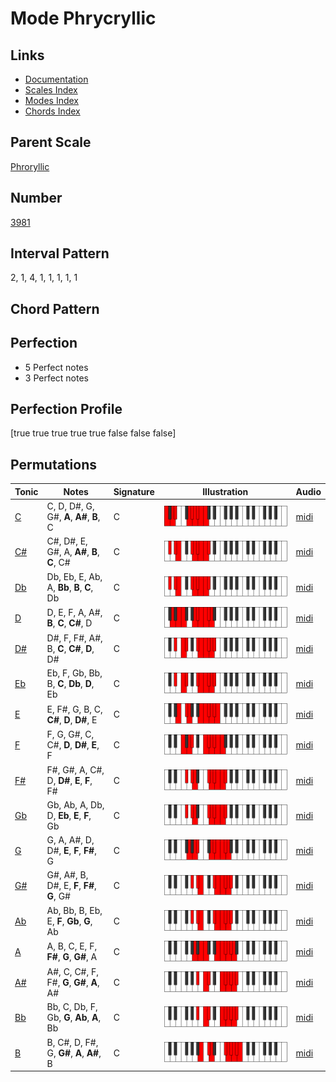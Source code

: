 # Mode Phrycryllic

## Links

- [Documentation](index.md)
- [Scales Index](Scales.md)
- [Modes Index](Modes.md)
- [Chords Index](Chords.md)

## Parent Scale

[Phroryllic](ScalePhroryllic.md)

## Number

[3981](https://ianring.com/musictheory/scales/3981)

## Interval Pattern

2, 1, 4, 1, 1, 1, 1, 1

## Chord Pattern



## Perfection

- 5 Perfect notes
- 3 Perfect notes

## Perfection Profile

[true true true true true false false false]

## Permutations

| Tonic | Notes | Signature | Illustration | Audio |
|-------|-------|-----------|--------------|-------|
| [C](ModeCNaturalPhrycryllic.md) | C, D, D#, G, G#, **A**, **A#**, **B**, C | C | ![CNaturalPhrycryllic](ModeCNaturalPhrycryllic.png) | [midi](https://github.com/edipermadi/music/blob/main/docs/ModeCNaturalPhrycryllic.mid?raw=true) |
| [C#](ModeCSharpPhrycryllic.md) | C#, D#, E, G#, A, **A#**, **B**, **C**, C# | C | ![CSharpPhrycryllic](ModeCSharpPhrycryllic.png) | [midi](https://github.com/edipermadi/music/blob/main/docs/ModeCSharpPhrycryllic.mid?raw=true) |
| [Db](ModeDFlatPhrycryllic.md) | Db, Eb, E, Ab, A, **Bb**, **B**, **C**, Db | C | ![DFlatPhrycryllic](ModeDFlatPhrycryllic.png) | [midi](https://github.com/edipermadi/music/blob/main/docs/ModeDFlatPhrycryllic.mid?raw=true) |
| [D](ModeDNaturalPhrycryllic.md) | D, E, F, A, A#, **B**, **C**, **C#**, D | C | ![DNaturalPhrycryllic](ModeDNaturalPhrycryllic.png) | [midi](https://github.com/edipermadi/music/blob/main/docs/ModeDNaturalPhrycryllic.mid?raw=true) |
| [D#](ModeDSharpPhrycryllic.md) | D#, F, F#, A#, B, **C**, **C#**, **D**, D# | C | ![DSharpPhrycryllic](ModeDSharpPhrycryllic.png) | [midi](https://github.com/edipermadi/music/blob/main/docs/ModeDSharpPhrycryllic.mid?raw=true) |
| [Eb](ModeEFlatPhrycryllic.md) | Eb, F, Gb, Bb, B, **C**, **Db**, **D**, Eb | C | ![EFlatPhrycryllic](ModeEFlatPhrycryllic.png) | [midi](https://github.com/edipermadi/music/blob/main/docs/ModeEFlatPhrycryllic.mid?raw=true) |
| [E](ModeENaturalPhrycryllic.md) | E, F#, G, B, C, **C#**, **D**, **D#**, E | C | ![ENaturalPhrycryllic](ModeENaturalPhrycryllic.png) | [midi](https://github.com/edipermadi/music/blob/main/docs/ModeENaturalPhrycryllic.mid?raw=true) |
| [F](ModeFNaturalPhrycryllic.md) | F, G, G#, C, C#, **D**, **D#**, **E**, F | C | ![FNaturalPhrycryllic](ModeFNaturalPhrycryllic.png) | [midi](https://github.com/edipermadi/music/blob/main/docs/ModeFNaturalPhrycryllic.mid?raw=true) |
| [F#](ModeFSharpPhrycryllic.md) | F#, G#, A, C#, D, **D#**, **E**, **F**, F# | C | ![FSharpPhrycryllic](ModeFSharpPhrycryllic.png) | [midi](https://github.com/edipermadi/music/blob/main/docs/ModeFSharpPhrycryllic.mid?raw=true) |
| [Gb](ModeGFlatPhrycryllic.md) | Gb, Ab, A, Db, D, **Eb**, **E**, **F**, Gb | C | ![GFlatPhrycryllic](ModeGFlatPhrycryllic.png) | [midi](https://github.com/edipermadi/music/blob/main/docs/ModeGFlatPhrycryllic.mid?raw=true) |
| [G](ModeGNaturalPhrycryllic.md) | G, A, A#, D, D#, **E**, **F**, **F#**, G | C | ![GNaturalPhrycryllic](ModeGNaturalPhrycryllic.png) | [midi](https://github.com/edipermadi/music/blob/main/docs/ModeGNaturalPhrycryllic.mid?raw=true) |
| [G#](ModeGSharpPhrycryllic.md) | G#, A#, B, D#, E, **F**, **F#**, **G**, G# | C | ![GSharpPhrycryllic](ModeGSharpPhrycryllic.png) | [midi](https://github.com/edipermadi/music/blob/main/docs/ModeGSharpPhrycryllic.mid?raw=true) |
| [Ab](ModeAFlatPhrycryllic.md) | Ab, Bb, B, Eb, E, **F**, **Gb**, **G**, Ab | C | ![AFlatPhrycryllic](ModeAFlatPhrycryllic.png) | [midi](https://github.com/edipermadi/music/blob/main/docs/ModeAFlatPhrycryllic.mid?raw=true) |
| [A](ModeANaturalPhrycryllic.md) | A, B, C, E, F, **F#**, **G**, **G#**, A | C | ![ANaturalPhrycryllic](ModeANaturalPhrycryllic.png) | [midi](https://github.com/edipermadi/music/blob/main/docs/ModeANaturalPhrycryllic.mid?raw=true) |
| [A#](ModeASharpPhrycryllic.md) | A#, C, C#, F, F#, **G**, **G#**, **A**, A# | C | ![ASharpPhrycryllic](ModeASharpPhrycryllic.png) | [midi](https://github.com/edipermadi/music/blob/main/docs/ModeASharpPhrycryllic.mid?raw=true) |
| [Bb](ModeBFlatPhrycryllic.md) | Bb, C, Db, F, Gb, **G**, **Ab**, **A**, Bb | C | ![BFlatPhrycryllic](ModeBFlatPhrycryllic.png) | [midi](https://github.com/edipermadi/music/blob/main/docs/ModeBFlatPhrycryllic.mid?raw=true) |
| [B](ModeBNaturalPhrycryllic.md) | B, C#, D, F#, G, **G#**, **A**, **A#**, B | C | ![BNaturalPhrycryllic](ModeBNaturalPhrycryllic.png) | [midi](https://github.com/edipermadi/music/blob/main/docs/ModeBNaturalPhrycryllic.mid?raw=true) |
